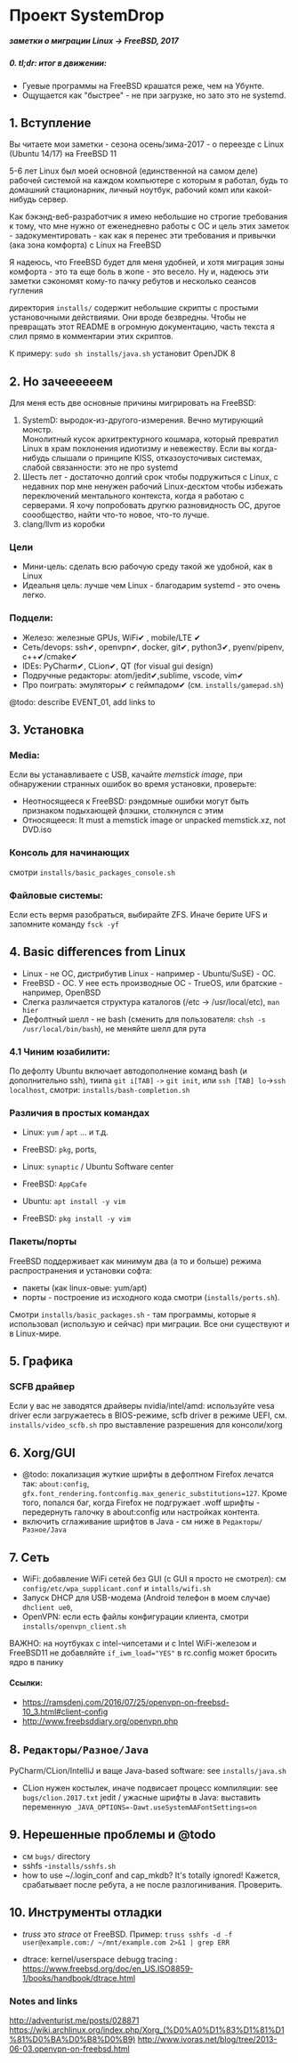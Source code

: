 # Проект SystemDrop
##### заметки о миграции Linux -> FreeBSD, 2017

##### 0. tl;dr: итог в движении: 
- Гуевые программы на FreeBSD крашатся реже, чем на Убунте. 
- Ощущается как "быстрее" - не при загрузке, но зато это не systemd.

## 1. Вступление 
Вы читаете мои заметки  - сезона осень/зима-2017  - о переезде с Linux (Ubuntu 14/17) на FreeBSD 11

5-6 лет Linux был моей основной (единственной на самом деле) рабочей системой на каждом компьютере с которым я работал,
будь то домашний стационарник, личный ноутбук, рабочий комп или какой-нибудь сервер. 

Как бэкэнд-веб-разработчик я имею небольшие но строгие требования к тому, что мне нужно от еженедневно работы с ОС и
цель этих заметок - задокументировать - как как я перенес эти требования и привычки (ака зона комфорта) с Linux на FreeBSD

Я надеюсь, что FreeBSD будет для меня удобней, и хотя миграция зоны комфорта - это та еще боль в жопе - это весело. Ну и, надеюсь
эти заметки сэкономят кому-то пачку ребутов и несколько сеансов гугления

директория `installs/` содержит небольшие скрипты с простыми установочными действиями. Они вроде безвредны. Чтобы не превращать этот README
в огромную документацию, часть текста я слил прямо в комментарии этих скриптов.

К примеру: `sudo sh installs/java.sh` установит OpenJDK 8

## 2. Но зачеееееем
Для меня есть две основные причины мигрировать на FreeBSD:
1. SystemD:  выродок-из-другого-измерения. Вечно мутирующий монстр.  
Монолитный кусок архитректурного кошмара, который превратил Linux  в храм поклонения идиотизму и невежеству. 
Если вы когда-нибудь слышали о принципе KISS, отказоусточивых системах, слабой связанности: это не про systemd 
2. Шесть лет - достаточно долгий срок чтобы подружиться с Linux, с недавних пор мне ненужен рабочий Linux-десктом чтобы избежать 
переключений ментального контекста, когда я работаю с серверами. Я хочу попробовать другкю разновидность ОС, другое соообщество, 
найти что-то новое, что-то лучше. 
3. clang/llvm из коробки

### Цели
- Мини-цель: сделать всю рабочую среду такой же удобной, как в Linux 
- Идеальня цель: лучше чем Linux - благодарим systemd - это очень легко.

### Подцели:
- Железо: железные GPUs, WiFi✔ , mobile/LTE ✔
- Сеть/devops: ssh✔, openvpn✔, docker, git✔, python3✔, pyenv/pipenv, c++✔/cmake✔
- IDEs: PyCharm✔, CLion✔, QT (for visual gui design)
- Подручные редакторы: atom/jedit✔,sublime, vscode, vim✔ 
- Про поиграть: эмуляторы✔ с геймпадом✔ (см. `installs/gamepad.sh`)
 
@todo: describe EVENT_01, add links to  

 
## 3. Установка 
### Media:
Если вы устанавливаете с USB, качайте *memstick image*, при обнаружении странных ошибок во время установки, проверьте:
    
- Неотносящееся к FreeBSD: рэндомные ошибки могут быть признаком подыхающей флэшки, столкнулся с этим
- Относящееся: It must a memstick image or unpacked memstick.xz, not DVD.iso

### Консоль для начинающих
смотри `installs/basic_packages_console.sh`

### Файловые системы:
Если есть вермя разобраться, выбирайте ZFS. Иначе берите UFS и запомните команду `fsck -yf`      
    
## 4. Basic differences from Linux
- Linux - не ОС, дистрибутив Linux - например - Ubuntu/SuSE) - ОС.
- FreeBSD - ОС. У нее есть производные ОС - TrueOS, или  братские - например, OpenBSD 
- Слегка различается структура каталогов (/etc -> /usr/local/etc), `man hier`
- Дефолтный шелл  - не bash (сменить для пользователя: `chsh -s /usr/local/bin/bash`), не меняйте шелл для рута

### 4.1 Чиним юзабилити:
По дефолту Ubuntu включает автодополнение команд bash (и дополнительно ssh), тиипа `git i[TAB]` `->` `git init`, 
или `ssh [TAB] lo`->`ssh localhost`, смотри:  `installs/bash-completion.sh`  


### Различия в простых командах

- Linux: `yum` / `apt` ... и т.д.
- FreeBSD: `pkg`, ports,

- Linux: `synaptic` / Ubuntu Software center
- FreeBSD: `AppCafe`

- Ubuntu: `apt install -y vim`
- FreeBSD: `pkg install -y vim`

### Пакеты/порты 
FreeBSD поддерживает как минимум два (а то и больше) режима распространения и установки софта: 
- пакеты (как linux-овые: yum/apt)
- порты - построение из исходного кода смотри (`installs/ports.sh`). 

Смотри `installs/basic_packages.sh` - там программы, которые я использовал (использую и сейчас) при миграции. 
Все они существуют и в Linux-мире.

## 5. Графика
### SCFB драйвер
Если у вас не заводятся драйверы nvidia/intel/amd: 
используйте vesa driver если загружаетесь в BIOS-режиме, scfb driver в режиме UEFI,
см. `installs/video_scfb.sh` про выставление  разрешения для консоли/xorg   

## 6. Xorg/GUI
- @todo: локализация
жуткие шрифты в дефолтном Firefox лечатся так: `about:config`, `gfx.font_rendering.fontconfig.max_generic_substitutions=127`.
Кроме того, попался баг, когда Firefox не подгружает .woff шрифты - передернуть галочку в about:config или настройках
контента.
- включить сглаживание шрифтов в Java - см ниже в `Редакторы/Разное/Java`

## 7. Сеть
- WiFi: добавление WiFi сетей без GUI (с GUI я просто не смотрел): см `config/etc/wpa_supplicant.conf` и `intalls/wifi.sh`
- Запуск DHCP для USB-модема (Android телефон в моем случае) `dhclient ue0`, 
- OpenVPN: если есть файлы конфигурации клиента, смотри `installs/openvpn_client.sh`

ВАЖНО: на ноутбуках с intel-чипсетами и с Intel WiFi-железом  и FreeBSD11
не добавляйте `if_iwm_load="YES"` в rc.config может бросить ядро в панику

#### Ссылки:
- https://ramsdenj.com/2016/07/25/openvpn-on-freebsd-10_3.html#client-config
- http://www.freebsddiary.org/openvpn.php

## 8. `Редакторы/Разное/Java`
PyCharm/CLion/IntelliJ  и ваще Java-based software: see `installs/java.sh` 
- CLion нужен костылек, иначе подвисает процесс компиляции: see `bugs/clion.2017.txt`
jedit / ужасные шрифты в Java: выставить переменную  `_JAVA_OPTIONS=-Dawt.useSystemAAFontSettings=on` 

## 9. Нерешенные проблемы и @todo
- см `bugs/` directory 
- sshfs -`installs/sshfs.sh`
- how to use ~/.login_conf and cap_mkdb? It's totally ignored! Кажется, срабатывает после ребута, а не после разлогинивания. Проверить.

## 10. Инструменты отладки 
- *truss* это *strace*  от FreeBSD. Пример:
`truss sshfs -d -f user@example.com:/ ~/mnt/example.com 2>&1 | grep ERR`

- dtrace: kernel/userspace debugg tracing : 
https://www.freebsd.org/doc/en_US.ISO8859-1/books/handbook/dtrace.html    

    
### Notes and links
http://adventurist.me/posts/028871
https://wiki.archlinux.org/index.php/Xorg_(%D0%A0%D1%83%D1%81%D1%81%D0%BA%D0%B8%D0%B9)
http://www.ivoras.net/blog/tree/2013-06-03.openvpn-on-freebsd.html